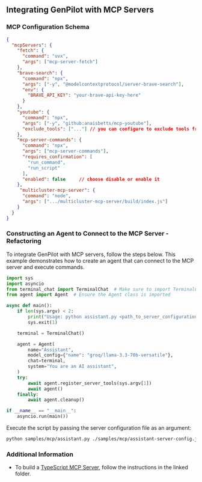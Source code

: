 ## Integrating GenPilot with MCP Servers

### MCP Configuration Schema

```json
{
  "mcpServers": {
    "fetch": {
      "command": "uvx",
      "args": ["mcp-server-fetch"]
    },
    "brave-search": {
      "command": "npx",
      "args": ["-y", "@modelcontextprotocol/server-brave-search"],
      "env": {
        "BRAVE_API_KEY": "your-brave-api-key-here"
      }
    },
    "youtube": {
      "command": "npx",
      "args": ["-y", "github:anaisbetts/mcp-youtube"],
      "exclude_tools": ["..."] // you can configure to exclude tools from the current mcp server
    },
    "mcp-server-commands": {
      "command": "npx",
      "args": ["mcp-server-commands"],
      "requires_confirmation": [
        "run_command",
        "run_script"
      ],
      "enabled": false     // choose disable or enable it
    },
     "multicluster-mcp-server": {
      "command": "node",
      "args": [".../multicluster-mcp-server/build/index.js"]
    }
  }
}
```

### Constructing an Agent to Connect to the MCP Server - Refactoring

To integrate GenPilot with MCP servers, follow the steps below. This example demonstrates how to create an agent that can connect to the MCP server and execute commands.

```python
import sys
import asyncio
from terminal_chat import TerminalChat  # Make sure to import TerminalChat if required
from agent import Agent  # Ensure the Agent class is imported

async def main():
    if len(sys.argv) < 2:
        print("Usage: python assistant.py <path_to_server_configuration>")
        sys.exit(1)

    terminal = TerminalChat()

    agent = Agent(
        name="Assistant",
        model_config={"name": "groq/llama-3.3-70b-versatile"},
        chat=terminal,
        system="You are an AI assistant",
    )
    try:
        await agent.register_server_tools(sys.argv[1])
        await agent()
    finally:
        await agent.cleanup()

if __name__ == "__main__":
    asyncio.run(main())
```

Execute the script by passing the server configuration file as an argument:

```bash
python samples/mcp/assistant.py ./samples/mcp/assistant-server-config.json
```

### Additional Information

- To build a [TypeScript MCP Server](./server), follow the instructions in the linked folder.
